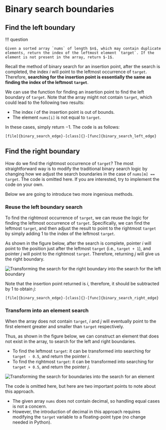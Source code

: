 # Binary search boundaries

## Find the left boundary

!!! question

    Given a sorted array `nums` of length $n$, which may contain duplicate elements, return the index of the leftmost element `target`. If the element is not present in the array, return $-1$.

Recall the method of binary search for an insertion point, after the search is completed, the index $i$ will point to the leftmost occurrence of `target`. Therefore, **searching for the insertion point is essentially the same as finding the index of the leftmost `target`**.

We can use the function for finding an insertion point to find the left boundary of `target`. Note that the array might not contain `target`, which could lead to the following two results:

- The index $i$ of the insertion point is out of bounds.
- The element `nums[i]` is not equal to `target`.

In these cases, simply return $-1$. The code is as follows:

```src
[file]{binary_search_edge}-[class]{}-[func]{binary_search_left_edge}
```

## Find the right boundary

How do we find the rightmost occurrence of `target`? The most straightforward way is to modify the traditional binary search logic by changing how we adjust the search boundaries in the case of `nums[m] == target`. The code is omitted here. If you are interested, try to implement the code on your own.

Below we are going to introduce two more ingenious methods.

### Reuse the left boundary search

To find the rightmost occurrence of `target`, we can reuse the logic for finding the leftmost occurrence of `target`. Specifically, we can find the leftmost `target`, and then adjust the result to point to the rightmost `target` by simply adding 1 to the index of the leftmost `target`.

As shown in the figure below, after the search is complete, pointer $i$ will point to the position just after the leftmost `target` (i.e., `target + 1`), and pointer $j$ will point to the rightmost `target`. Therefore, returning $j$ will give us the right boundary.

![Transforming the search for the right boundary into the search for the left boundary](binary_search_edge.assets/binary_search_right_edge_by_left_edge.png)

Note that the insertion point returned is $i$, therefore, it should be subtracted by $1$ to obtain $j$:

```src
[file]{binary_search_edge}-[class]{}-[func]{binary_search_right_edge}
```

### Transform into an element search

When the array does not contain `target`, $i$ and $j$ will eventually point to the first element greater and smaller than `target` respectively.

Thus, as shown in the figure below, we can construct an element that does not exist in the array, to search for the left and right boundaries.

- To find the leftmost `target`: it can be transformed into searching for `target - 0.5`, and return the pointer $i$.
- To find the rightmost `target`: it can be transformed into searching for `target + 0.5`, and return the pointer $j$.

![Transforming the search for boundaries into the search for an element](binary_search_edge.assets/binary_search_edge_by_element.png)

The code is omitted here, but here are two important points to note about this approach.

- The given array `nums` does not contain decimal, so handling equal cases is not a concern.
- However, the introduction of decimal in this approach requires modifying the `target` variable to a floating-point type (no change needed in Python).
